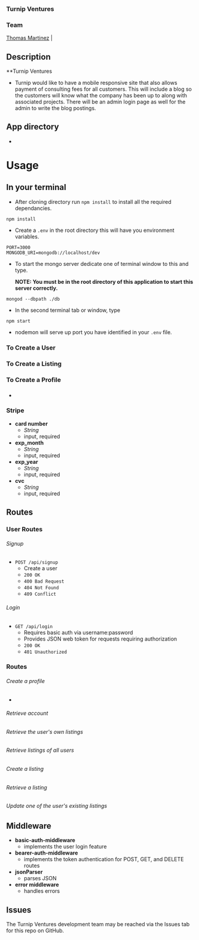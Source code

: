 ### Turnip Ventures

### Team
[Thomas Martinez](https://github.com/thomasxmartinez) |

## Description
**Turnip Ventures
- Turnip would like to have a mobile responsive site that also allows payment of consulting fees for all customers. This will include a blog so the customers will know what the company has been up to along with associated projects. There will be an admin login page as well for the admin to write the blog postings. 

## App directory
-

# Usage
## In your terminal
- After cloning directory run `npm install` to install all the required dependancies.
```
npm install
```
- Create a `.env` in the root directory this will have you environment variables.
```
PORT=3000
MONGODB_URI=mongodb://localhost/dev
```
- To start the mongo server dedicate one of terminal window to this and type.

  **NOTE: You must be in the root directory of this application to start this server correctly.**
```
mongod --dbpath ./db
```
- In the second terminal tab or window, type
```
npm start
```
- nodemon will serve up port you have identified in your `.env` file.

### To Create a User

### To Create a Listing

### To Create a Profile

###
-

###

### Stripe
- **card number**
  - *String*
  - input, required
- **exp_month**
  - *String*
  - input, required
- **exp_year**
  - *String*
  - input, required
- **cvc**
  - *String*
  - input, required

## Routes
### User Routes
###### Signup
- `POST /api/signup`
  - Create a user
  - `200 OK`
  - `400 Bad Request`
  - `404 Not Found`
  - `409 Conflict`

###### Login
- `GET /api/login`
  - Requires basic auth via username:password
  - Provides JSON web token for requests requiring authorization
  - `200 OK`
  - `401 Unauthorized`

### Routes
###### Create a profile
-

###### Retrieve account


###### Retrieve the user's own listings


###### Retrieve listings of all users


###### Create a listing


###### Retrieve a listing


###### Update one of the user's existing listings


## Middleware
- **basic-auth-middleware**
  - implements the user login feature
- **bearer-auth-middleware**
  - implements the token authentication for POST, GET, and DELETE routes
- **jsonParser**
  - parses JSON
- **error middleware**
  - handles errors

## Issues
The Turnip Ventures development team may be reached via the Issues tab for this repo on GitHub.
